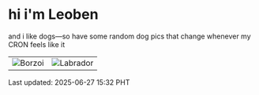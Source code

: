 # hi i'm Leoben

and i like dogs—so have some random dog pics that change whenever my CRON feels like it

|  |  |
|--------|----------|
| ![Borzoi](https://random-dog-vercel.vercel.app/api/random-borzoi?v=1751009561) | ![Labrador](https://random-dog-vercel.vercel.app/api/random-labrador?v=1751009561) |

Last updated: 2025-06-27 15:32 PHT
